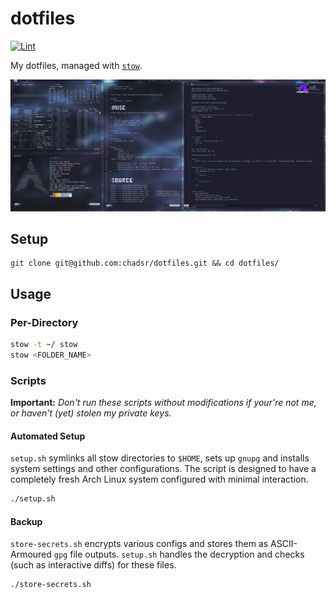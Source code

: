 # dotfiles

[![Lint](https://github.com/chadsr/dotfiles/actions/workflows/lint.yml/badge.svg)](https://github.com/chadsr/dotfiles/actions/workflows/lint.yml)

My dotfiles, managed with [`stow`](https://www.gnu.org/software/stow/).

![Hyprland](.github/assets/hypr.png)

## Setup

```shell
git clone git@github.com:chadsr/dotfiles.git && cd dotfiles/
```

## Usage

### Per-Directory

```bash
stow -t ~/ stow
stow <FOLDER_NAME>
```

### Scripts

**Important:** *Don't run these scripts without modifications if your're not me, or haven't (yet) stolen my private keys.*

#### Automated Setup

`setup.sh` symlinks all stow directories to `$HOME`, sets up `gnupg` and installs system settings and other configurations. The script is designed to have a completely fresh Arch Linux system configured with minimal interaction.

```bash
./setup.sh
```

#### Backup

 `store-secrets.sh` encrypts various configs and stores them as ASCII-Armoured `gpg` file outputs. `setup.sh` handles the decryption and checks (such as interactive diffs) for these files.

```bash
./store-secrets.sh
```
